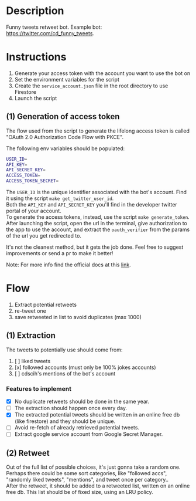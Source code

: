 # Description

Funny tweets retweet bot. Example bot: https://twitter.com/cd_funny_tweets.

# Instructions

1. Generate your access token with the account you want to use the bot on
2. Set the environment variables for the script
3. Create the `service_account.json` file in the root directory to use Firestore
4. Launch the script

## (1) Generation of access token

The flow used from the script to generate the lifelong access token is called "OAuth 2.0 Authorization Code Flow with PKCE".

The following env variables should be populated:
```bash
USER_ID=
API_KEY=
API_SECRET_KEY=
ACCESS_TOKEN=
ACCESS_TOKEN_SECRET=
```

The `USER_ID` is the unique identifier associated with the bot's account. Find it using the script `make get_twitter_user_id`.  
Both the `API_KEY` and `API_SECRET_KEY` you'll find in the developer twitter portal of your account.  
To generate the access tokens, instead, use the script `make generate_token`.  
After launching the script, open the url in the terminal, give authorization to the app to use the account, and extract the `oauth_verifier` from the params of the url you get redirected to.  

It's not the cleanest method, but it gets the job done. Feel free to suggest improvements or send a pr to make it better!

Note: For more info find the official docs at this [link](https://developer.twitter.com/en/docs/authentication/oauth-2-0/authorization-code).  

# Flow

1. Extract potential retweets
2. re-tweet one
3. save retweeted in list to avoid duplicates (max 1000)


## (1) Extraction

The tweets to potentially use should come from:
1. [ ] liked tweets
2. [x] followed accounts (must only be 100% jokes accounts)
3. [ ] cdscih's mentions of the bot's account

### Features to implement

- [x] No duplicate retweets should be done in the same year.
- [ ] The extraction should happen once every day.  
- [x] The extracted potential tweets should be written in an online free db (like firestore) and they should be unique.  
- [ ] Avoid re-fetch of already retrieved potential tweets.
- [ ] Extract google service account from Google Secret Manager.

## (2) Retweet

Out of the full list of possible choices, it's just gonna take a random one.  
Perhaps there could be some sort categories, like "followed accs", "randomly liked tweets", "mentions", and tweet once per category..  
After the retweet, it should be added to a retweeted list, written on an online free db. This list should be of fixed size, using an LRU policy.  
